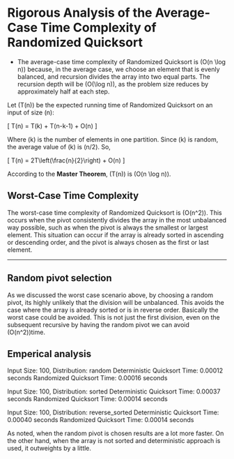 # Rigorous Analysis of the Average-Case Time Complexity of Randomized Quicksort

- The average-case time complexity of Randomized Quicksort is \(O(n \log n)\) because, in the average case, we choose an element that is evenly balanced, and recursion divides the array into two equal parts. The recursion depth will be \(O(\log n)\), as the problem size reduces by approximately half at each step.

Let \(T(n)\) be the expected running time of Randomized Quicksort on an input of size \(n\):

\[
T(n) = T(k) + T(n-k-1) + O(n)
\]

Where \(k\) is the number of elements in one partition. Since \(k\) is random, the average value of \(k\) is \(n/2\). So,

\[
T(n) = 2T\left(\frac{n}{2}\right) + O(n)
\]

According to the **Master Theorem**, \(T(n)\) is \(O(n \log n)\).

## Worst-Case Time Complexity

The worst-case time complexity of Randomized Quicksort is \(O(n^2)\). This occurs when the pivot consistently divides the array in the most unbalanced way possible, such as when the pivot is always the smallest or largest element.
This situation can occur if the array is already sorted in ascending or descending order, and the pivot is always chosen as the first or last element.

---
## Random pivot selection

As we discussed the worst case scenario above, by choosing a random pivot, its highly unlikely that the division will be unbalanced. This avoids the case where the array is already sorted or is in reverse order. Basically the worst case could be avoided. This is not just the first division, even on the subsequent recursive by having the random pivot we can avoid \(O(n^2)\)time. 

## Emperical analysis
Input Size: 100, Distribution: random
Deterministic Quicksort Time: 0.00012 seconds
Randomized Quicksort Time: 0.00016 seconds

Input Size: 100, Distribution: sorted
Deterministic Quicksort Time: 0.00037 seconds
Randomized Quicksort Time: 0.00014 seconds

Input Size: 100, Distribution: reverse_sorted
Deterministic Quicksort Time: 0.00040 seconds
Randomized Quicksort Time: 0.00014 seconds

As noted, when the random pivot is chosen results are a lot more faster. On the other hand, when the array is not sorted and deterministic approach is used, it outweights by a little. 